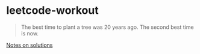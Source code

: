 # leetcode-workout

> The best time to plant a tree was 20 years ago. The second best time is now.

[Notes on solutions](notes/readme.md)